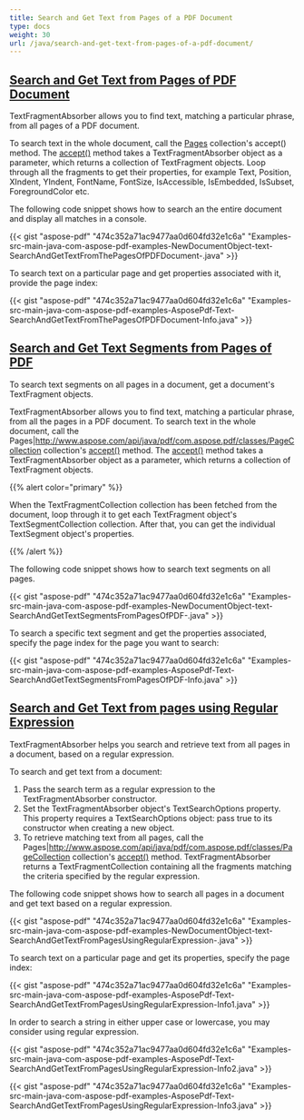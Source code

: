 ```yaml
---
title: Search and Get Text from Pages of a PDF Document
type: docs
weight: 30
url: /java/search-and-get-text-from-pages-of-a-pdf-document/
---
```


## <ins>**Search and Get Text from Pages of PDF Document**
TextFragmentAbsorber allows you to find text, matching a particular phrase, from all pages of a PDF document.

To search text in the whole document, call the [Pages](https://apireference.aspose.com/java/pdf/com.aspose.pdf/Page) collection's accept() method. The [accept()](https://apireference.aspose.com/java/pdf/com.aspose.pdf/TextFragmentAbsorber) method takes a TextFragmentAbsorber object as a parameter, which returns a collection of TextFragment objects. Loop through all the fragments to get their properties, for example Text, Position, XIndent, YIndent, FontName, FontSize, IsAccessible, IsEmbedded, IsSubset, ForegroundColor etc.

The following code snippet shows how to search an the entire document and display all matches in a console.

{{< gist "aspose-pdf" "474c352a71ac9477aa0d604fd32e1c6a" "Examples-src-main-java-com-aspose-pdf-examples-NewDocumentObject-text-SearchAndGetTextFromThePagesOfPDFDocument-.java" >}}


To search text on a particular page and get properties associated with it, provide the page index:

{{< gist "aspose-pdf" "474c352a71ac9477aa0d604fd32e1c6a" "Examples-src-main-java-com-aspose-pdf-examples-AsposePdf-Text-SearchAndGetTextFromThePagesOfPDFDocument-Info.java" >}}
## <ins>**Search and Get Text Segments from Pages of PDF**
To search text segments on all pages in a document, get a document's TextFragment objects.

TextFragmentAbsorber allows you to find text, matching a particular phrase, from all the pages in a PDF document. To search text in the whole document, call the Pages|http://www.aspose.com/api/java/pdf/com.aspose.pdf/classes/PageCollection collection's [accept()](https://apireference.aspose.com/java/pdf/com.aspose.pdf/TextFragmentAbsorber) method. The [accept()](https://apireference.aspose.com/java/pdf/com.aspose.pdf/TextFragmentAbsorber) method takes a TextFragmentAbsorber object as a parameter, which returns a collection of TextFragment objects.

{{% alert color="primary" %}} 

When the TextFragmentCollection collection has been fetched from the document, loop through it to get each TextFragment object's TextSegmentCollection collection. After that, you can get the individual TextSegment object's properties.

{{% /alert %}} 

The following code snippet shows how to search text segments on all pages.

{{< gist "aspose-pdf" "474c352a71ac9477aa0d604fd32e1c6a" "Examples-src-main-java-com-aspose-pdf-examples-NewDocumentObject-text-SearchAndGetTextSegmentsFromPagesOfPDF-.java" >}}


To search a specific text segment and get the properties associated, specify the page index for the page you want to search:

{{< gist "aspose-pdf" "474c352a71ac9477aa0d604fd32e1c6a" "Examples-src-main-java-com-aspose-pdf-examples-AsposePdf-Text-SearchAndGetTextSegmentsFromPagesOfPDF-Info.java" >}}
## <ins>**Search and Get Text from pages using Regular Expression**
TextFragmentAbsorber helps you search and retrieve text from all pages in a document, based on a regular expression.

To search and get text from a document:

1. Pass the search term as a regular expression to the TextFragmentAbsorber constructor.
1. Set the TextFragmentAbsorber object's TextSearchOptions property.
   This property requires a TextSearchOptions object: pass true to its constructor when creating a new object.
1. To retrieve matching text from all pages, call the Pages|http://www.aspose.com/api/java/pdf/com.aspose.pdf/classes/PageCollection collection's [accept()](https://apireference.aspose.com/java/pdf/com.aspose.pdf/TextFragmentAbsorber) method.
   TextFragmentAbsorber returns a TextFragmentCollection containing all the fragments matching the criteria specified by the regular expression.

The following code snippet shows how to search all pages in a document and get text based on a regular expression.

{{< gist "aspose-pdf" "474c352a71ac9477aa0d604fd32e1c6a" "Examples-src-main-java-com-aspose-pdf-examples-NewDocumentObject-text-SearchAndGetTextFromPagesUsingRegularExpression-.java" >}}


To search text on a particular page and get its properties, specify the page index:

{{< gist "aspose-pdf" "474c352a71ac9477aa0d604fd32e1c6a" "Examples-src-main-java-com-aspose-pdf-examples-AsposePdf-Text-SearchAndGetTextFromPagesUsingRegularExpression-Info1.java" >}}


In order to search a string in either upper case or lowercase, you may consider using regular expression.

{{< gist "aspose-pdf" "474c352a71ac9477aa0d604fd32e1c6a" "Examples-src-main-java-com-aspose-pdf-examples-AsposePdf-Text-SearchAndGetTextFromPagesUsingRegularExpression-Info2.java" >}}

{{< gist "aspose-pdf" "474c352a71ac9477aa0d604fd32e1c6a" "Examples-src-main-java-com-aspose-pdf-examples-AsposePdf-Text-SearchAndGetTextFromPagesUsingRegularExpression-Info3.java" >}}
